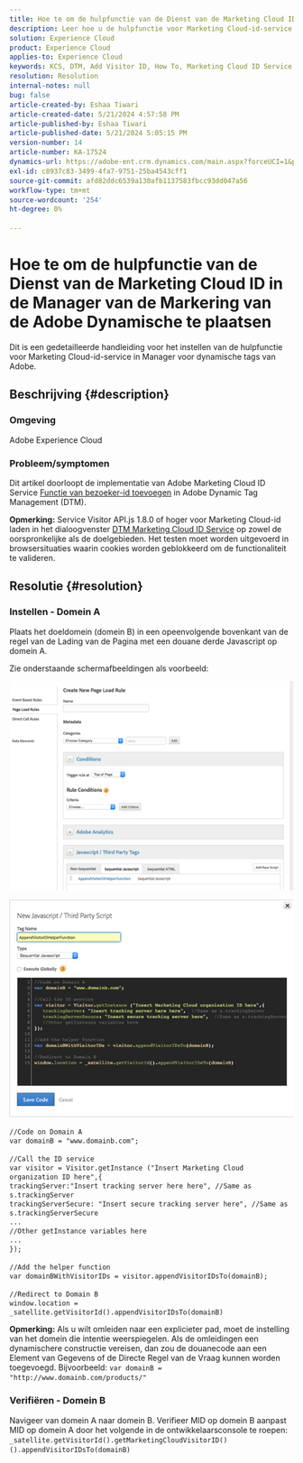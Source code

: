 ```yaml
---
title: Hoe te om de hulpfunctie van de Dienst van de Marketing Cloud ID in de Manager van de Markering van de Adobe Dynamische te plaatsen
description: Leer hoe u de hulpfunctie voor Marketing Cloud-id-service instelt in Dynamic Tag Manager voor Adobe.
solution: Experience Cloud
product: Experience Cloud
applies-to: Experience Cloud
keywords: KCS, DTM, Add Visitor ID, How To, Marketing Cloud ID Service helper function, Adobe Dynamic Tag Manager, Adobe Experience Cloud
resolution: Resolution
internal-notes: null
bug: false
article-created-by: Eshaa Tiwari
article-created-date: 5/21/2024 4:57:58 PM
article-published-by: Eshaa Tiwari
article-published-date: 5/21/2024 5:05:15 PM
version-number: 14
article-number: KA-17524
dynamics-url: https://adobe-ent.crm.dynamics.com/main.aspx?forceUCI=1&pagetype=entityrecord&etn=knowledgearticle&id=ae45c245-9317-ef11-9f8a-6045bd006793
exl-id: c8937c83-3499-4fa7-9751-25ba4543cff1
source-git-commit: afd82ddc6539a130afb1137583fbcc93dd047a56
workflow-type: tm+mt
source-wordcount: '254'
ht-degree: 0%

---
```


# Hoe te om de hulpfunctie van de Dienst van de Marketing Cloud ID in de Manager van de Markering van de Adobe Dynamische te plaatsen


Dit is een gedetailleerde handleiding voor het instellen van de hulpfunctie voor Marketing Cloud-id-service in Manager voor dynamische tags van Adobe.

## Beschrijving {#description}


### <b>Omgeving</b>

Adobe Experience Cloud

### <b>Probleem/symptomen</b>

Dit artikel doorloopt de implementatie van Adobe Marketing Cloud ID Service [Functie van bezoeker-id toevoegen](https://experienceleague.adobe.com/docs/id-service/using/id-service-api/methods/appendvisitorid.html) in Adobe Dynamic Tag Management (DTM).

<b>Opmerking:</b> Service Visitor API.js 1.8.0 of hoger voor Marketing Cloud-id laden in het dialoogvenster [DTM Marketing Cloud ID Service](https://experienceleague.adobe.com/docs/id-service/using/id-service-api/methods/getmcvid.html) op zowel de oorspronkelijke als de doelgebieden. Het testen moet worden uitgevoerd in browsersituaties waarin cookies worden geblokkeerd om de functionaliteit te valideren.


## Resolutie {#resolution}


### <b>Instellen - Domein A</b>

Plaats het doeldomein (domein B) in een opeenvolgende bovenkant van de regel van de Lading van de Pagina met een douane derde Javascript op domein A.

Zie onderstaande schermafbeeldingen als voorbeeld:

![](assets/93c9b7f8-9317-ef11-9f8a-6045bd006793.png)



![](assets/d564f810-9417-ef11-9f8a-6045bd006793.png)


```clike
//Code on Domain A
var domainB = "www.domainb.com";
 
//Call the ID service
var visitor = Visitor.getInstance ("Insert Marketing Cloud organization ID here",{
trackingServer:"Insert tracking server here here", //Same as s.trackingServer
trackingServerSecure: "Insert secure tracking server here", //Same as s.trackingServerSecure
...
//Other getInstance variables here
...
});
 
//Add the helper function
var domainBWithVisitorIDs = visitor.appendVisitorIDsTo(domainB);
 
//Redirect to Domain B
window.location = _satellite.getVisitorId().appendVisitorIDsTo(domainB)
```


<b>Opmerking:</b> Als u wilt omleiden naar een explicieter pad, moet de instelling van het domein die intentie weerspiegelen. Als de omleidingen een dynamischere constructie vereisen, dan zou de douanecode aan een Element van Gegevens of de Directe Regel van de Vraag kunnen worden toegevoegd. Bijvoorbeeld: `var domainB = "http://www.domainb.com/products/"`

### <b>Verifiëren - Domein B</b>

Navigeer van domein A naar domein B. Verifieer MID op domein B aanpast MID op domein A door het volgende in de ontwikkelaarsconsole te roepen:  `_satellite.getVisitorId().getMarketingCloudVisitorID()().appendVisitorIDsTo(domainB)`
